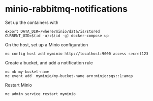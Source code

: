minio-rabbitmq-notifications
============================

Set up the containers with
```
export DATA_DIR=/where/minio/data/is/stored
CURRENT_UID=$(id -u):$(id -g) docker-compose up
```

On the host, set up a Minio configuration
```
mc config host add myminio http://localhost:9000 access secret123
```

Create a bucket, and add a notification rule
```
mc mb my-bucket-name
mc event add  myminio/my-bucket-name arn:minio:sqs::1:amqp
```

Restart Minio
```
mc admin service restart myminio
```

